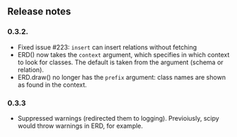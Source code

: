 ## Release notes
### 0.3.2.   
* Fixed issue #223:  `insert` can insert relations without fetching
* ERD() now takes the `context` argument, which specifies in which context to look for classes. The default is taken from the argument (schema or relation).
* ERD.draw() no longer has the `prefix` argument: class names are shown as found in the context.

### 0.3.3
* Suppressed warnings (redirected them to logging).  Previoiusly, scipy would throw warnings in ERD, for example.
